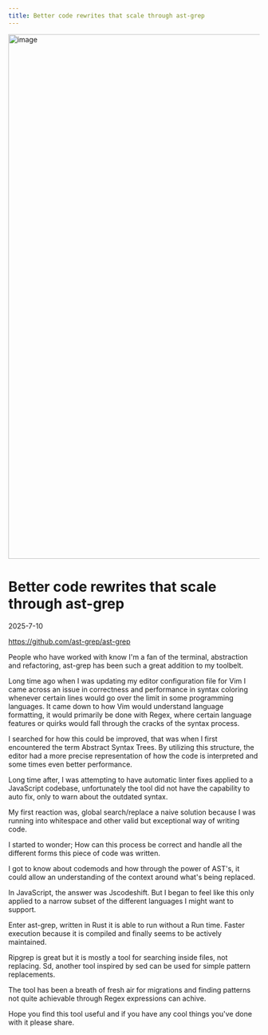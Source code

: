 ```yaml
---
title: Better code rewrites that scale through ast-grep
---
```


<img width="3228" height="1051" alt="image" src="https://github.com/user-attachments/assets/5a9f3423-56aa-4f2a-96bb-532cc42f74f5" />

# Better code rewrites that scale through ast-grep
2025-7-10

https://github.com/ast-grep/ast-grep

People who have worked with know I'm a fan of the terminal, abstraction and refactoring, ast-grep has been such a great addition to my toolbelt.

Long time ago when I was updating my editor configuration file for Vim I came across an issue in correctness and performance in syntax coloring whenever certain lines would go over the limit in some programming languages. It came down to how Vim would understand language formatting, it would primarily be done with Regex, where certain language features or quirks would fall through the cracks of the syntax process.

I searched for how this could be improved, that was when I first encountered the term Abstract Syntax Trees. By utilizing this structure, the editor had a more precise representation of how the code is interpreted and some times even better performance.

Long time after, I was attempting to have automatic linter fixes applied to a JavaScript codebase, unfortunately the tool did not have the capability to auto fix, only to warn about the outdated syntax.

My first reaction was, global search/replace a naive solution because I was running into whitespace and other valid but exceptional way of writing code.

I started to wonder; How can this process be correct and handle all the different forms this piece of code was written.

I got to know about codemods and how through the power of AST's, it could allow an understanding of the context around what's being replaced. 

In JavaScript, the answer was Jscodeshift. But I began to feel like this only applied to a narrow subset of the different languages I might want to support.

Enter ast-grep, written in Rust it is able to run without a Run time. Faster execution because it is compiled and finally seems to be actively maintained.

Ripgrep is great but it is mostly a tool for searching inside files, not replacing. Sd, another tool inspired by sed can be used for simple pattern replacements.

The tool has been a breath of fresh air for migrations and finding patterns not quite achievable through Regex expressions can achive.

Hope you find this tool useful and if you have any cool things you've done with it please share.


